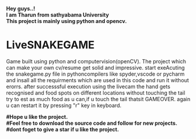 <b>Hey guys..!<br>
  I am Tharun from sathyabama University<br>
  This project is mainly using python and opencv.<br></b>
# LiveSNAKEGAME

 Game built using python and computervision(openCV).
The project which can make your own cv/resume get solid and impressive.
start exeAcuting the snakegame.py file in pythoncompilers like spyder,vscode or pycharm
and insall all the requirments which are used in this code and run it without erorrs.
after successsful execution using the livecam the hand gets recognised and food spots on different locations without touching the tail 
try to est as much food as u can,if u touch the tail thatsit GAMEOVER.  again u can restart it by pressing "r" key in keyboard.


<b>
#Hope u like the project.<br>
#Feel free to download the source code and follow for new projects.<br>
#dont foget to give a star if u like the project.<b>
